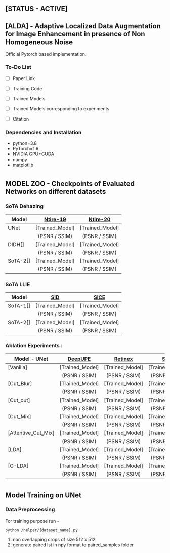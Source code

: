 ## [STATUS - ACTIVE]
## [ALDA] - Adaptive Localized Data Augmentation for Image Enhancement in presence of Non Homogeneous Noise 
Official Pytorch based implementation.

### To-Do List  

- [ ] Paper Link
- [ ] Training Code
- [ ] Trained Models
- [ ] Trained Models corresponding to experiments
- [ ] Citation


### Dependencies and Installation

* python=3.8
* PyTorch=1.6
* NVIDIA GPU+CUDA
* numpy
* matplotlib

#
## MODEL ZOO - Checkpoints of Evaluated Networks on different datasets
### SoTA Dehazing
| Model  | [Ntire-19](https://data.vision.ee.ethz.ch/cvl/ntire19//dense-haze/) | [Ntire-20](https://competitions.codalab.org/competitions/22236) | 
|--------|:------------:|:------------:|
| UNet           |  [Trained_Model]         |  [Trained_Model]|
|                |  (PSNR / SSIM)           |  (PSNR / SSIM)  |
| DIDH[]         |  [Trained_Model]         |  [Trained_Model]|
|                |  (PSNR / SSIM)           |  (PSNR / SSIM)  |
| SoTA-2[]       |  [Trained_Model]         |  [Trained_Model]|
|                |  (PSNR / SSIM)           |  (PSNR / SSIM)  | 



### SoTA LLIE
|  Model        |[SID](https://github.com/cchen156/Learning-to-See-in-the-Dark) | [SICE](https://github.com/csjcai/SICE) |
|--------|:------------:|:------------:| 
| SoTA-1[]       |  [Trained_Model]         | [Trained_Model]          | [Trained_Model]   |
|                |  (PSNR / SSIM)           | (PSNR / SSIM)            |   (PSNR / SSIM)   |  
| SoTA-2[]       |  [Trained_Model]         | [Trained_Model]          | [Trained_Model]   |
|                |  (PSNR / SSIM)           | (PSNR / SSIM)            |   (PSNR / SSIM)   |  


### Ablation Experiments : 

| Model - UNet | [DeepUPE](https://github.com/Jia-Research-Lab/DeepUPE) | [Retinex](https://daooshee.github.io/BMVC2018website) | [SICE](https://github.com/csjcai/SICE) |
|--------|:----------:|:---------:|:---------:|
| [Vanilla]               |  [Trained_Model]         |  [Trained_Model]        |  [Trained_Model]        |
|                         |  (PSNR / SSIM)           |  (PSNR / SSIM)          |  (PSNR / SSIM)          |  
| [Cut_Blur]              |  [Trained_Model]         |  [Trained_Model]        |  [Trained_Model]        |
|                         |  (PSNR / SSIM)           |  (PSNR / SSIM)          |  (PSNR / SSIM)          |  
| [Cut_out]               |  [Trained_Model]         |  [Trained_Model]        |  [Trained_Model]        |
|                         |  (PSNR / SSIM)           |  (PSNR / SSIM)          |  (PSNR / SSIM)          |  
| [Cut_Mix]               |  [Trained_Model]         |  [Trained_Model]        |  [Trained_Model]        |
|                         |  (PSNR / SSIM)           |  (PSNR / SSIM)          |  (PSNR / SSIM)          |  
| [Attentive_Cut_Mix]     |  [Trained_Model]         |  [Trained_Model]        |  [Trained_Model]        |
|                         |  (PSNR / SSIM)           |  (PSNR / SSIM)          |  (PSNR / SSIM)          |  
| [LDA]                   |  [Trained_Model]         |  [Trained_Model]        |  [Trained_Model]        |
|                         |  (PSNR / SSIM)           |  (PSNR / SSIM)          |  (PSNR / SSIM)          |  
| [G-LDA]                 |  [Trained_Model]         |  [Trained_Model]        |  [Trained_Model]        |
|                         |  (PSNR / SSIM)           |  (PSNR / SSIM)          |  (PSNR / SSIM)          |  


#
## Model Training on UNet

### Data Preprocessing 

For training purpose run -

```shell
python /helper/{dataset_name}.py
```

1. non overlapping crops of size 512 x 512 
2. generate paired lst in npy format to paired_samples folder


